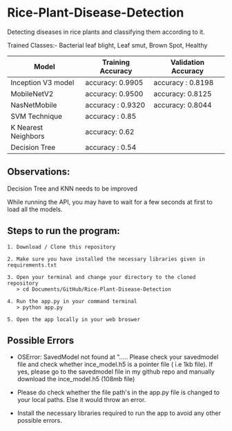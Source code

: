 # Rice-Plant-Disease-Detection

Detecting diseases in rice plants and classifying them according to it.

Trained Classes:- Bacterial leaf blight, Leaf smut, Brown Spot, Healthy



| Model  | Training Accuracy | Validation Accuracy | 
| ------------- | ------------- | ------------|
| Inception V3 model  |  accuracy: 0.9905  |   accuracy : 0.8198     | 
| MobileNetV2 |   accuracy: 0.9500    | accuracy: 0.8125   |
| NasNetMobile | accuracy : 0.9320        | accuracy: 0.8044     |
| SVM Technique |     accuracy : 0.85            |       |
| K Nearest Neighbors |  accuracy: 0.62      |        |
| Decision Tree |     accuracy :  0.54         |          |




## Observations:
 
Decision  Tree and KNN needs to be improved

While running the API, you may have to wait for a few seconds at first to load all the models. 


## Steps to run the program:

```
1. Download / Clone this repository
```
```
2. Make sure you have installed the necessary libraries given in requirements.txt
```

```
3. Open your terminal and change your directory to the cloned repository
   > cd Documents/GitHub/Rice-Plant-Disease-Detection
```

```
4. Run the app.py in your command terminal
   > python app.py
```

```
5. Open the app locally in your web broswer
```

## Possible Errors

* OSError: SavedModel not found at ".....
  Please check your savedmodel file and check whether ince_model.h5 is a pointer file ( i.e 1kb file). If yes, please go to the savedmodel file in my github repo and manually download the ince_model.h5 (108mb file)
  
* Please do check whether the file path's in the app.py file is changed to your local paths. Else it would throw an error.

* Install the necessary libraries required to run the app to avoid any other possible errors.
